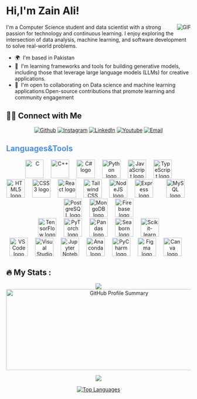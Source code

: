 <h1>Hi,I'm Zain Ali!</h1>
<img align="right" alt="GIF" src="https://media.giphy.com/media/iIqmM5tTjmpOB9mpbn/giphy.gif" />
I'm a Computer Science student and data scientist with a strong passion for technology and continuous learning. I enjoy exploring the intersection of data analysis, machine learning, and software development to solve real-world problems.

* 🌍  I'm based in Pakistan
* 🧠  I'm learning frameworks and tools for building generative models, including those that leverage large language models (LLMs) for creative applications.
* 🤝  I'm open to collaborating on Data science and machine learning applications.Open-source contributions that promote learning and community engagement


<h2> 🤝🏻 Connect with Me </h3>
<div>
  
</div>
<div align="center">
<a href= "https://www.github.com/ZainAli879" target="_blank"><img alt="Github" src="https://img.shields.io/github/followers/ZainAli879?label=Follow&style=social?style=flat&logo=github&logoColor=white"></a>
<a href= "https://www.instagram.com/zainali_79" target="_blank"><img alt="Instagram" src="https://img.shields.io/badge/Instagram-@zainali_79-red?style=flat&logo=instagram&logoColor=red"></a>
<a href="https://www.linkedin.com/in/zainali152" target="_blank"><img alt="LinkedIn" src="https://img.shields.io/badge/LinkedIn-@anandmainali-blue?style=flat&logo=linkedin&logoColor=blue"></a>
<a href="https://www.youtube.com/in/Zainali-345" target="_blank"><img alt="Youtube" src="https://img.shields.io/badge/Youtube-Zainali345-red?style=flat&logo=Youtube&logoColor=red"></a>
<a href="mailto:zainali.offical152"><img alt="Email" src="https://img.shields.io/badge/Email-zainali.offical152-blue?style=flat&logo=gmail"></a>
</div>


<h2 align="left" style="color: #4A90E2;">Languages&Tools</h2>

<div align="center">
  <img src="https://cdn.jsdelivr.net/gh/devicons/devicon/icons/c/c-original.svg" height="50" border-radius="90" alt="C" title="C" />
  <img width="12" />
  <img src="https://cdn.jsdelivr.net/gh/devicons/devicon/icons/cplusplus/cplusplus-original.svg" height="50" alt="C++" title="C++" />
  <img width="12" />
  <img src="https://cdn.jsdelivr.net/gh/devicons/devicon/icons/csharp/csharp-original.svg" height="50" alt="C# logo" title="C#" />
  <img width="12" />
  <img src="https://cdn.jsdelivr.net/gh/devicons/devicon/icons/python/python-original.svg" height="50" alt="Python logo" title="Python" />
  <img width="12" />
  <img src="https://cdn.jsdelivr.net/gh/devicons/devicon/icons/javascript/javascript-original.svg" height="50" border-radius="90"  alt="JavaScript logo" title="JavaScript"/>
  <img width="12" />
  <img src="https://cdn.jsdelivr.net/gh/devicons/devicon/icons/typescript/typescript-original.svg" height="50" alt="TypeScript logo" title="TypeScript" />
</div>


<div align="center">
  <img src="https://cdn.jsdelivr.net/gh/devicons/devicon/icons/html5/html5-original.svg" height="50" alt="HTML5 logo" title="HTML5"/>
  <img width="12"/>
  <img src="https://cdn.jsdelivr.net/gh/devicons/devicon/icons/css3/css3-original.svg" height="50" alt="CSS3 logo" title="CSS3"/>
  <img width="12"/>
  <img src="https://cdn.jsdelivr.net/gh/devicons/devicon/icons/react/react-original.svg" height="50" alt="React logo" title="React and React Native"/>
  <img width="12"/>
  <img src="https://cdn.jsdelivr.net/gh/devicons/devicon/icons/tailwindcss/tailwindcss-original-wordmark.svg" height="50" alt="Tailwind CSS logo" title="Tailwind CSS"/>
  <img width="12"/>
  <img src="https://cdn.jsdelivr.net/gh/devicons/devicon/icons/nodejs/nodejs-original.svg" height="50" alt="NodeJS logo" title="NodeJS"/>
  <img width="12"/>
  <img src="https://cdn.jsdelivr.net/gh/devicons/devicon/icons/express/express-original.svg" height="50" alt="Express logo" title="Express"/>
  <img width="12"/>
  <img width="12"/>
  <img src='https://cdn.jsdelivr.net/gh/devicons/devicon/icons/mysql/mysql-original.svg' height='50' alt='MySQL logo' title='MySQL'/>
  <img width='12'/>
  <img src="https://cdn.jsdelivr.net/gh/devicons/devicon/icons/postgresql/postgresql-original.svg" height="50" alt="PostgreSQL logo" title='PostgreSQL'/>
  <img width='12'/>
  <img src="https://cdn.jsdelivr.net/gh/devicons/devicon/icons/mongodb/mongodb-original.svg" height="50" alt="MongoDB logo" title="MongoDB"/>
  <img width="12"/>
  <img src='https://cdn.jsdelivr.net/gh/devicons/devicon/icons/firebase/firebase-plain.svg' height='50' alt='Firebase logo' title='Firebase'/>
</div>

<div align='center'>
    <img src='https://cdn.jsdelivr.net/gh/devicons/devicon/icons/tensorflow/tensorflow-original.svg' height='50' alt='TensorFlow logo' title='TensorFlow'/>
    <img width='12'/>
    <img src='https://cdn.jsdelivr.net/gh/devicons/devicon/icons/pytorch/pytorch-original.svg' height='50' alt='PyTorch logo' title='PyTorch'/>
    <img width='12'/>
    <img src='https://cdn.jsdelivr.net/gh/devicons/devicon/icons/pandas/pandas-original.svg' height='50' alt='Pandas logo' title='Pandas'/>
    <img width='12'/>
    <img src='https://seaborn.pydata.org/_static/logo-wide-lightbg.svg' height='50' alt='Seaborn logo' title='Seaborn'/>
    <img width='12'/>
    <img src='https://upload.wikimedia.org/wikipedia/commons/0/05/Scikit_learn_logo_small.svg' height='50' alt='Scikit-learn logo' title='Scikit-learn'/>
</div>

<div align='center'>
    <img src='https://cdn.jsdelivr.net/gh/devicons/devicon/icons/vscode/vscode-original.svg' height='50' alt='VS Code logo' title='VS Code'/>
    <img width='12'/>
    <img src='https://cdn.jsdelivr.net/gh/devicons/devicon/icons/visualstudio/visualstudio-plain.svg' height= '50' alt= 'Visual Studio logo' title= 'Visual Studio'/>
    <img width= '12'/>
    <img src= 'https://cdn.jsdelivr.net/gh/devicons/devicon/icons/jupyter/jupyter-original.svg' height= '50' alt= 'Jupyter Notebook logo' title= 'Jupyter Notebook'/>
    <img width= '12'/>
    <img src= 'https://cdn.jsdelivr.net/gh/devicons/devicon/icons/anaconda/anaconda-original.svg' height= '50' alt= 'Anaconda logo' title= 'Anaconda'/>
    <img width= '12'/>
    <img src= 'https://cdn.jsdelivr.net/gh/devicons/devicon/icons/pycharm/pycharm-original.svg' height= '50' alt= 'PyCharm logo' title= 'PyCharm'/>
    <img width= '12'/>
    <img src= 'https://cdn.jsdelivr.net/gh/devicons/devicon/icons/figma/figma-original.svg' height= '50' alt= 'Figma logo' title= 'Figma'/>
    <img width= '12'/>
    <img src= 'https://cdn.jsdelivr.net/gh/devicons/devicon/icons/canva/canva-original.svg' height= '50' alt= 'Canva logo' title= 'Canva'/>
    <img width= '12'/>
</div>

<h2 align="left">🔥   My Stats :</h2>

<div align="center">
<a href="http://www.github.com/ZainAli879"><img src="https://github-readme-streak-stats.herokuapp.com/?user=ZainAli879&stroke=ffffff&background=1c1917&ring=0891b2&fire=0891b2&currStreakNum=ffffff&currStreakLabel=0891b2&sideNums=ffffff&sideLabels=ffffff&dates=ffffff&hide_border=true" /></a>
</div>

<div align="center">
  <img src="https://github-profile-summary-cards.vercel.app/api/cards/profile-details?username=ZainAli879&theme=dark&title_color=03fc90&icon_color=03fc90&text_color=03fc90&bg_color=002b19&v=1" height="220" width="600" alt="GitHub Profile Summary"/>
</div>

<p align="center">
<img src="https://github-readme-stats.vercel.app/api?username=ZainAli879&bg_color=1c1917&text_color=03fc90&title_color=03fc90">
</p>


<div align="center">
<a href="https://github.com/ZainAli879" align="left"><img src="https://github-readme-stats.vercel.app/api/top-langs/?username=ZainAli879&langs_count=10&title_color=0891b2&text_color=ffffff&icon_color=0891b2&bg_color=1c1917&hide_border=true&locale=en&custom_title=Top%20%Languages" alt="Top Languages" /></a>
</div>
